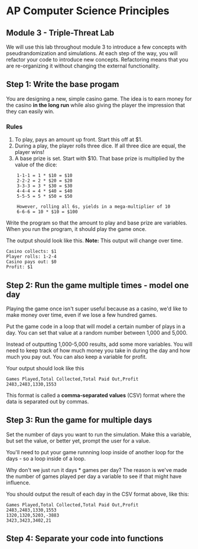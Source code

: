 # AP Computer Science Principles 
## Module 3 - Triple-Threat Lab
We will use this lab throughout module 3 to introduce a few concepts with pseudrandomization and simulations.
At each step of the way, you will refactor your code to introduce new concepts. Refactoring means that you are re-organizing it without changing the external functionality.

## Step 1: Write the base progam
You are designing a new, simple casino game. The idea is to earn money for the casino **in the long run** while also giving the player the impression that they can easily win.

### Rules
1. To play, pays an amount up front. Start this off at $1.
2. During a play, the player rolls three dice. If all three dice are equal, the player wins!
3. A base prize is set. Start with $10. That base prize is multiplied by the value of the dice:

```
    1-1-1 = 1 * $10 = $10
    2-2-2 = 2 * $20 = $20
    3-3-3 = 3 * $30 = $30
    4-4-4 = 4 * $40 = $40
    5-5-5 = 5 * $50 = $50

    However, rolling all 6s, yields in a mega-multiplier of 10
    6-6-6 = 10 * $10 = $100
```

Write the program so that the amount to play and base prize are variables. When you run the program, it should play the game once.

The output should look like this. **Note:** This output will change over time.

```
Casino collects: $1
Player rolls: 1-2-4
Casino pays out: $0
Profit: $1
```

## Step 2: Run the game multiple times - model one day
Playing the game once isn't super useful because as a casino, we'd like to make money over time, even if we lose a few hundred games.

Put the game code in a loop that will model a certain number of plays in a day. You can set that value at a random number between 1,000 and 5,000.

Instead of outputting 1,000-5,000 results, add some more variables. You will need to keep track of how much money you take in during the day and how much you pay out. You can also keep a variable for profit.

Your output should look like this
```
Games Played,Total Collected,Total Paid Out,Profit
2483,2483,1330,1553
```

This format is called a **comma-separated values** (CSV) format where the data is separated out by commas.

## Step 3: Run the game for multiple days
Set the number of days you want to run the simulation. Make this a variable, but set the value, or better yet, prompt the user for a value.

You'll need to put your game runnning loop inside of another loop for the days - so a loop inside of a loop.

Why don't we just run it days * games per day? The reason is we've made the number of games played per day a variable to see if that might have influence.

You should output the result of each day in the CSV format above, like this:
```
Games Played,Total Collected,Total Paid Out,Profit
2483,2483,1330,1553
1320,1320,5203,-3883
3423,3423,3402,21
```
## Step 4: Separate your code into functions

